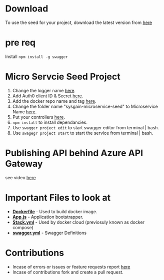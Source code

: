 # Download

To use the seed for your project, download the latest version from [here](https://github.com/sysgain/Seed-MicroService/tags)

# pre req

Install `npm install -g swagger`

# Micro Servcie Seed Project

1. Change the logger name [here](https://github.com/sysgain/Seed-MicroService/blob/master/app.js#L11).
2. Add Auth0 client ID & Secret [here](https://github.com/sysgain/Seed-MicroService/blob/master/config/config.js#L6).
3. Add the docker repo name and tag [here](https://github.com/sysgain/Seed-MicroService/blob/master/stack.yml#L2).
4. Change the folder name "sysgain-microservice-seed" to Microservice Name [here](https://github.com/sysgain/Seed-MicroService/blob/master/Dockerfile#L4).
5. Put your controllers [here](https://github.com/sysgain/Seed-MicroService/tree/master/api/controllers).
6. `npm install` to install dependancies.
7. Use `swagger project edit` to start swagger editor from terminal | bash.
8. Use `swagegr project start` to start the service from terminal | bash.

# Publishing API behind Azure API Gateway 

see video [here](https://sysgain365.sharepoint.com/portals/hub/_layouts/15/VideoEmbedHost.aspx?chId=02ae9c4e%2D71ec%2D4e21%2D988d%2Dc221d9575ea3&amp;vId=bbba25f1%2D6674%2D47fa%2D93ad%2Dfd43a89ac534&amp;)

# Important Files to look at

* [__Dockerfile__](https://github.com/sysgain/Seed-MicroService/blob/master/Dockerfile) - Used to build docker image.
* [__App.js__](https://github.com/sysgain/Seed-MicroService/blob/master/app.js) - Application bootstrapper.
* [__Stack.yml__](https://github.com/sysgain/Seed-MicroService/blob/master/stack.yml) - Used by docker cloud (previosuly known as docker compose)
* [__swagger.yml__](https://github.com/sysgain/Seed-MicroService/blob/master/api/swagger/swagger.yaml) - Swagger Definitions

# Contributions

* Incase of errors or issues or feature requests report [here](https://github.com/sysgain/Seed-MicroService/issues)
* Incase of contributions fork and create a pull request.
